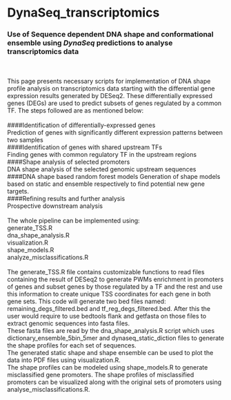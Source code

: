 # DynaSeq_transcriptomics

### Use of Sequence dependent DNA shape and conformational ensemble using <i> DynaSeq </i> predictions to analyse transcriptomics data <br>
 <br>
 <br>
This page presents necessary scripts for implementation of DNA shape profile analysis on transcriptomics data starting with the differential gene expression results generated by DESeq2. These differentially expressed genes (DEGs) are used to predict subsets of genes regulated by a common TF. The steps followed are as mentioned below: <br>
 <br>
####Identification of differentially-expressed genes <br>
	Prediction of genes with significantly different expression patterns between two samples <br>
####Identification of genes with shared upstream TFs <br>
	Finding genes with common regulatory TF in the upstream regions <br>
####Shape analysis of selected promoters <br>
	DNA shape analysis of the selected genomic upstream sequences <br>
####DNA shape based random forest models
	Generation of shape models based on static and ensemble respectively to find potential new gene targets. <br>
####Refining results and further analysis <br>
	Prospective downstream analysis <br>
 <br>
The whole pipeline can be implemented using: <br>
	generate_TSS.R <br>
	dna_shape_analysis.R <br>
	visualization.R <br>
 	shape_models.R <br>
	analyze_misclassifications.R <br>

 <br>
The generate_TSS.R file  contains customizable functions to  read files containing the result of DESeq2  to generate PWMs enrichment in promoters of genes and subset genes by those regulated by a TF and the rest and use this information to create unique TSS coordinates for each gene in both gene sets. This code will generate two bed files named: remaining_degs_filtered.bed and tf_reg_degs_filtered.bed. After this the user would require to use bedtools flank and getfasta on those files to extract genomic sequences into fasta files. <br>
These fasta files are read by the dna_shape_analysis.R script which uses dictionary_ensemble_5bin_5mer and dynaseq_static_diction files to generate the shape profiles for each set of sequences. <br>
The generated static shape and shape ensemble can be used to plot the data into PDF files using visualization.R. <br>
The shape profiles can be modeled using shape_models.R to generate misclassified gene promoters. The shape profiles of misclassified promoters  can be visualized along with the original sets of promoters using analyse_misclassifications.R. <br> 
<br>

